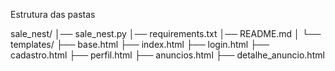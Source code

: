 Estrutura das pastas

sale_nest/
│── sale_nest.py
│── requirements.txt
│── README.md
│
└── templates/
    ├── base.html
    ├── index.html
    ├── login.html
    ├── cadastro.html
    ├── perfil.html
    ├── anuncios.html
    ├── detalhe_anuncio.html
